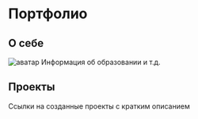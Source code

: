 # Портфолио
## О себе
![аватар](https://www.google.com/url?sa=i&url=https%3A%2F%2Fwww.pngegg.com%2Fru%2Fpng-wfbar&psig=AOvVaw2-Zm7HanSHlmz9j7ORv0wk&ust=1697621602991000&source=images&cd=vfe&opi=89978449&ved=0CBEQjRxqFwoTCPDFxrfj_IEDFQAAAAAdAAAAABAE)
Информация об образовании и т.д.

## Проекты
Ссылки на созданные проекты с кратким описанием